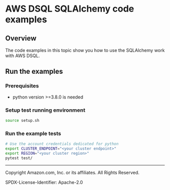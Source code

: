 # AWS DSQL SQLAlchemy code examples

## Overview

The code examples in this topic show you how to use the SQLAlchemy work with AWS DSQL. 

## Run the examples

### Prerequisites

* python version >=3.8.0 is needed

### Setup test running environment 

```sh
source setup.sh
```

### Run the example tests

```sh
# Use the account credentials dedicated for python
export CLUSTER_ENDPOINT="<your cluster endpoint>"
export REGION="<your cluster region>"
pytest test/
```

---

Copyright Amazon.com, Inc. or its affiliates. All Rights Reserved. 

SPDX-License-Identifier: Apache-2.0
